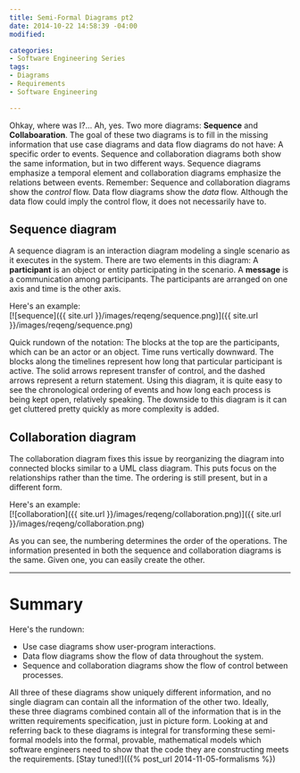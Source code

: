 ```yaml
---
title: Semi-Formal Diagrams pt2
date: 2014-10-22 14:58:39 -04:00
modified:

categories:
- Software Engineering Series
tags:
- Diagrams
- Requirements
- Software Engineering

---
```

Ohkay, where was I?... Ah, yes. Two more diagrams: **Sequence** and **Collaboaration**. The goal of these two diagrams is to fill in the missing information that use case diagrams and data flow diagrams do not have: A specific order to events. Sequence and collaboration diagrams both show the same information, but in two different ways. Sequence diagrams emphasize a temporal element and collaboration diagrams emphasize the relations between events. Remember: Sequence and collaboration diagrams show the _control_ flow. Data flow diagrams show the _data_ flow. Although the data flow could imply the control flow, it does not necessarily have to.  

## Sequence diagram

A sequence diagram is an interaction diagram modeling a single scenario as it executes in the system. There are two elements in this diagram: A **participant** is an object or entity participating in the scenario. A **message** is a communication among participants. The participants are arranged on one axis and time is the other axis.

Here's an example:  
[![sequence]({{ site.url }}/images/reqeng/sequence.png)]({{ site.url }}/images/reqeng/sequence.png)

Quick rundown of the notation: The blocks at the top are the participants, which can be an actor or an object. Time runs vertically downward. The blocks along the timelines represent how long that particular participant is active. The solid arrows represent transfer of control, and the dashed arrows represent a return statement. Using this diagram, it is quite easy to see the chronological ordering of events and how long each process is being kept open, relatively speaking. The downside to this diagram is it can get cluttered pretty quickly as more complexity is added.

## Collaboration diagram

The collaboration diagram fixes this issue by reorganizing the diagram into connected blocks similar to a UML class diagram. This puts focus on the relationships rather than the time. The ordering is still present, but in a different form.

Here's an example:  
[![collaboration]({{ site.url }}/images/reqeng/collaboration.png)]({{ site.url }}/images/reqeng/collaboration.png)

As you can see, the numbering determines the order of the operations. The information presented in both the sequence and collaboration diagrams is the same. Given one, you can easily create the other.

* * *

# Summary

Here's the rundown:

*   Use case diagrams show user-program interactions.
*   Data flow diagrams show the flow of data throughout the system.
*   Sequence and collaboration diagrams show the flow of control between processes.

All three of these diagrams show uniquely different information, and no single diagram can contain all the information of the other two. Ideally, these three diagrams combined contain all of the information that is in the written requirements specification, just in picture form. Looking at and referring back to these diagrams is integral for transforming these semi-formal models into the formal, provable, mathematical models which software engineers need to show that the code they are constructing meets the requirements. [Stay tuned!](({% post_url 2014-11-05-formalisms %})

